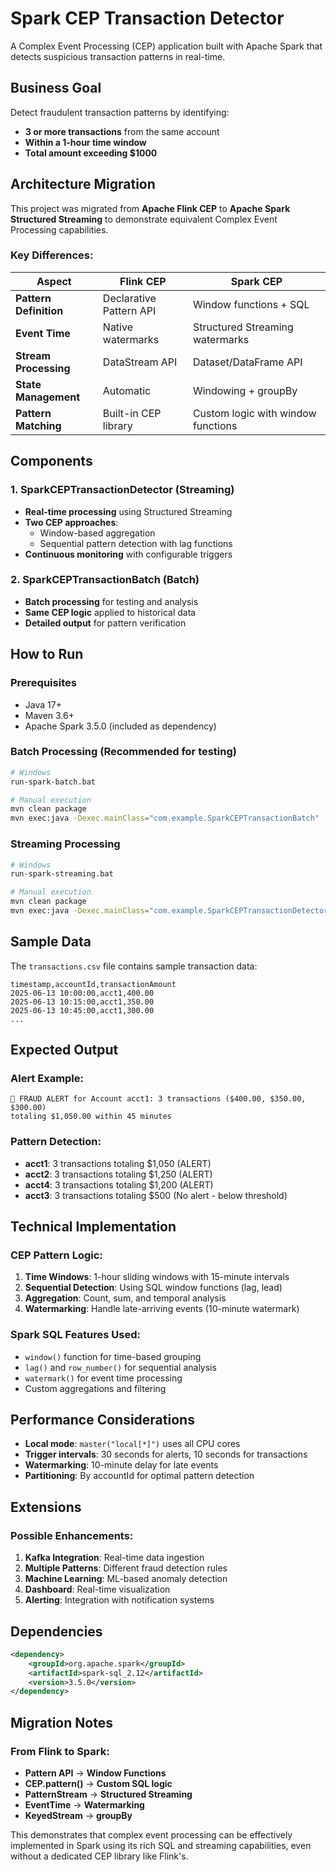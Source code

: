 # Spark CEP Transaction Detector

A Complex Event Processing (CEP) application built with Apache Spark that detects suspicious transaction patterns in real-time.

## Business Goal

Detect fraudulent transaction patterns by identifying:
- **3 or more transactions** from the same account
- **Within a 1-hour time window**
- **Total amount exceeding $1000**

## Architecture Migration

This project was migrated from **Apache Flink CEP** to **Apache Spark Structured Streaming** to demonstrate equivalent Complex Event Processing capabilities.

### Key Differences:

| Aspect | Flink CEP | Spark CEP |
|--------|-----------|-----------|
| **Pattern Definition** | Declarative Pattern API | Window functions + SQL |
| **Event Time** | Native watermarks | Structured Streaming watermarks |
| **Stream Processing** | DataStream API | Dataset/DataFrame API |
| **State Management** | Automatic | Windowing + groupBy |
| **Pattern Matching** | Built-in CEP library | Custom logic with window functions |

## Components

### 1. SparkCEPTransactionDetector (Streaming)
- **Real-time processing** using Structured Streaming
- **Two CEP approaches**:
  - Window-based aggregation
  - Sequential pattern detection with lag functions
- **Continuous monitoring** with configurable triggers

### 2. SparkCEPTransactionBatch (Batch)
- **Batch processing** for testing and analysis
- **Same CEP logic** applied to historical data
- **Detailed output** for pattern verification

## How to Run

### Prerequisites
- Java 17+
- Maven 3.6+
- Apache Spark 3.5.0 (included as dependency)

### Batch Processing (Recommended for testing)
```bash
# Windows
run-spark-batch.bat

# Manual execution
mvn clean package
mvn exec:java -Dexec.mainClass="com.example.SparkCEPTransactionBatch"
```

### Streaming Processing
```bash
# Windows  
run-spark-streaming.bat

# Manual execution
mvn clean package
mvn exec:java -Dexec.mainClass="com.example.SparkCEPTransactionDetector"
```

## Sample Data

The `transactions.csv` file contains sample transaction data:

```csv
timestamp,accountId,transactionAmount
2025-06-13 10:00:00,acct1,400.00
2025-06-13 10:15:00,acct1,350.00
2025-06-13 10:45:00,acct1,300.00
...
```

## Expected Output

### Alert Example:
```
🚨 FRAUD ALERT for Account acct1: 3 transactions ($400.00, $350.00, $300.00) 
totaling $1,050.00 within 45 minutes
```

### Pattern Detection:
- **acct1**: 3 transactions totaling $1,050 (ALERT)
- **acct2**: 3 transactions totaling $1,250 (ALERT)  
- **acct4**: 3 transactions totaling $1,200 (ALERT)
- **acct3**: 3 transactions totaling $500 (No alert - below threshold)

## Technical Implementation

### CEP Pattern Logic:
1. **Time Windows**: 1-hour sliding windows with 15-minute intervals
2. **Sequential Detection**: Using SQL window functions (lag, lead)
3. **Aggregation**: Count, sum, and temporal analysis
4. **Watermarking**: Handle late-arriving events (10-minute watermark)

### Spark SQL Features Used:
- `window()` function for time-based grouping
- `lag()` and `row_number()` for sequential analysis
- `watermark()` for event time processing
- Custom aggregations and filtering

## Performance Considerations

- **Local mode**: `master("local[*]")` uses all CPU cores
- **Trigger intervals**: 30 seconds for alerts, 10 seconds for transactions
- **Watermarking**: 10-minute delay for late events
- **Partitioning**: By accountId for optimal pattern detection

## Extensions

### Possible Enhancements:
1. **Kafka Integration**: Real-time data ingestion
2. **Multiple Patterns**: Different fraud detection rules
3. **Machine Learning**: ML-based anomaly detection
4. **Dashboard**: Real-time visualization
5. **Alerting**: Integration with notification systems

## Dependencies

```xml
<dependency>
    <groupId>org.apache.spark</groupId>
    <artifactId>spark-sql_2.12</artifactId>
    <version>3.5.0</version>
</dependency>
```

## Migration Notes

### From Flink to Spark:
- **Pattern API** → **Window Functions**
- **CEP.pattern()** → **Custom SQL logic**
- **PatternStream** → **Structured Streaming**
- **EventTime** → **Watermarking**
- **KeyedStream** → **groupBy**

This demonstrates that complex event processing can be effectively implemented in Spark using its rich SQL and streaming capabilities, even without a dedicated CEP library like Flink's.
